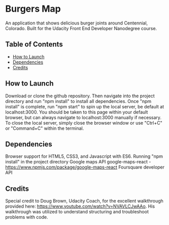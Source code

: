 # Burgers Map
An application that shows delicious burger joints around Centennial, Colorado. Built for the Udacity Front End Developer Nanodegree course.


## Table of Contents

* [How to Launch](#how-to-play)
* [Dependencies](#dependencies)
* [Credits](#credits)


## How to Launch

Download or clone the github repository. Then navigate into the project directory and run "npm install" to install all dependencies. Once "npm install" is complete, run "npm start" to spin up the local server, be default at localhost:3000. You should be taken to this page within your default browser, but can always navigate to localhost:3000 manually if necessary. To close the local server, simply close the browser window or use "Ctrl+C" or "Command+C" within the  terminal.

## Dependencies

Browser support for HTML5, CSS3, and Javascript with ES6.
Running "npm install" in the project directory
Google maps API
google-maps-react - https://www.npmjs.com/package/google-maps-react
Foursquare developer API

## Credits

Special credit to Doug Brown, Udacity Coach, for the excellent walkthrough provided here: https://www.youtube.com/watch?v=NVAVLCJwAAo. His walkthrough was utilized to understand structuring and troubleshoot problems with code.
